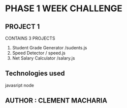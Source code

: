 # PHASE 1 WEEK CHALLENGE

## PROJECT 1
CONTAINS 3 PROJECTS
1. Student Grade Generator  /sudents.js
2. Speed Detector           /  speed.js
3. Net Salary Calculator    /salary.js


## Technologies used 
javasript
node 




## AUTHOR : CLEMENT MACHARIA 